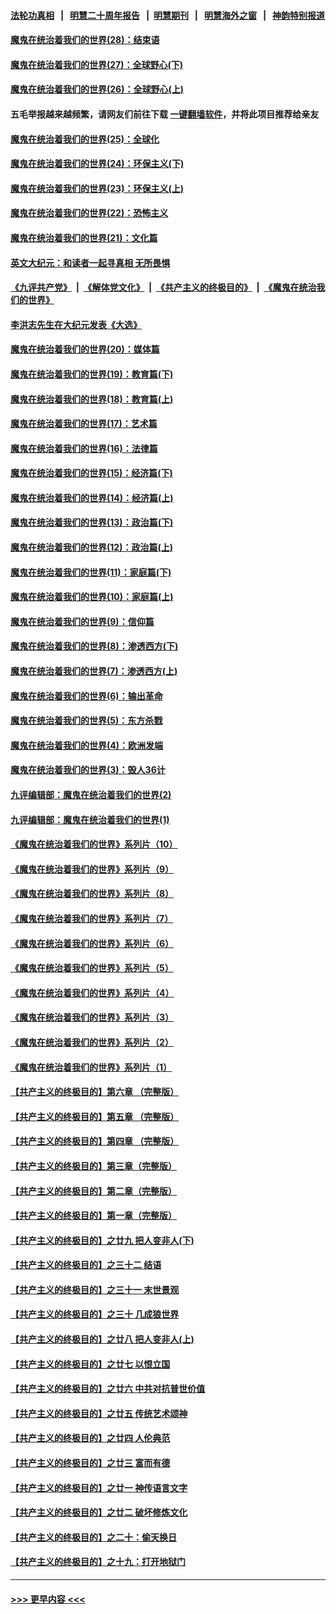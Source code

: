 #### [法轮功真相](https://github.com/gfw-breaker/truth/blob/master/README.md?t=0) &nbsp;&nbsp;|&nbsp;&nbsp; [明慧二十周年报告](https://github.com/gfw-breaker/mh-reports/blob/master/README.md?t=0) &nbsp;&nbsp;|&nbsp;&nbsp;[明慧期刊](https://github.com/gfw-breaker/mh-qikan) &nbsp;&nbsp;|&nbsp;&nbsp; [明慧海外之窗](https://github.com/gfw-breaker/mh-news/blob/master/README.md?t=0) &nbsp;&nbsp;|&nbsp;&nbsp; [神韵特别报道](https://github.com/gfw-breaker/mh-news/blob/master/shenyun.md?t=0)
#### [魔鬼在统治着我们的世界(28)：结束语](../pages/nsc422/n10936246.md?t=07090901) 
#### [魔鬼在统治着我们的世界(27)：全球野心(下)](../pages/nsc422/n10928319.md?t=07090901) 
#### [魔鬼在统治着我们的世界(26)：全球野心(上)](../pages/nsc422/n10900318.md?t=07090901) 
#### 五毛举报越来越频繁，请网友们前往下载 [一键翻墙软件](https://github.com/gfw-breaker/ssr-accounts)，并将此项目推荐给亲友
#### [魔鬼在统治着我们的世界(25)：全球化](../pages/nsc422/n10788205.md?t=07090901) 
#### [魔鬼在统治着我们的世界(24)：环保主义(下)](../pages/nsc422/n10695307.md?t=07090901) 
#### [魔鬼在统治着我们的世界(23)：环保主义(上)](../pages/nsc422/n10688613.md?t=07090901) 
#### [魔鬼在统治着我们的世界(22)：恐怖主义](../pages/nsc422/n10614727.md?t=07090901) 
#### [魔鬼在统治着我们的世界(21)：文化篇](../pages/nsc422/n10597706.md?t=07090901) 
#### [英文大纪元：和读者一起寻真相 无所畏惧](../pages/nsc422/n12542027.md?t=07090901) 
#### [《九评共产党》](https://github.com/begood0513/9ping.md/blob/master/README.md) &nbsp;|&nbsp; [《解体党文化》](../../../../jtdwh.md/blob/master/README.md)  &nbsp;|&nbsp; [《共产主义的终极目的》](../../../../gczydzjmd.md/blob/master/README.md) &nbsp;|&nbsp; [《魔鬼在统治我们的世界》](../../../../mgztzwmdsj.md/blob/master/README.md) 
#### [李洪志先生在大纪元发表《大选》](../pages/nsc422/n12534746.md?t=07090901) 
#### [魔鬼在统治着我们的世界(20)：媒体篇](../pages/nsc422/n10586579.md?t=07090901) 
#### [魔鬼在统治着我们的世界(19)：教育篇(下)](../pages/nsc422/n10564808.md?t=07090901) 
#### [魔鬼在统治着我们的世界(18)：教育篇(上)](../pages/nsc422/n10526970.md?t=07090901) 
#### [魔鬼在统治着我们的世界(17)：艺术篇](../pages/nsc422/n10499093.md?t=07090901) 
#### [魔鬼在统治着我们的世界(16)：法律篇](../pages/nsc422/n10485969.md?t=07090901) 
#### [魔鬼在统治着我们的世界(15)：经济篇(下)](../pages/nsc422/n10469975.md?t=07090901) 
#### [魔鬼在统治着我们的世界(14)：经济篇(上)](../pages/nsc422/n10457370.md?t=07090901) 
#### [魔鬼在统治着我们的世界(13)：政治篇(下)](../pages/nsc422/n10448270.md?t=07090901) 
#### [魔鬼在统治着我们的世界(12)：政治篇(上)](../pages/nsc422/n10444576.md?t=07090901) 
#### [魔鬼在统治着我们的世界(11)：家庭篇(下)](../pages/nsc422/n10440961.md?t=07090901) 
#### [魔鬼在统治着我们的世界(10)：家庭篇(上)](../pages/nsc422/n10435448.md?t=07090901) 
#### [魔鬼在统治着我们的世界(9)：信仰篇](../pages/nsc422/n10432159.md?t=07090901) 
#### [魔鬼在统治着我们的世界(8)：渗透西方(下)](../pages/nsc422/n10429603.md?t=07090901) 
#### [魔鬼在统治着我们的世界(7)：渗透西方(上)](../pages/nsc422/n10426013.md?t=07090901) 
#### [魔鬼在统治着我们的世界(6)：输出革命](../pages/nsc422/n10421536.md?t=07090901) 
#### [魔鬼在统治着我们的世界(5)：东方杀戮](../pages/nsc422/n10417707.md?t=07090901) 
#### [魔鬼在统治着我们的世界(4)：欧洲发端](../pages/nsc422/n10414890.md?t=07090901) 
#### [魔鬼在统治着我们的世界(3)：毁人36计](../pages/nsc422/n10411583.md?t=07090901) 
#### [九评编辑部：魔鬼在统治着我们的世界(2)](../pages/nsc422/n10410036.md?t=07090901) 
#### [九评编辑部：魔鬼在统治着我们的世界(1)](../pages/nsc422/n10406825.md?t=07090901) 
#### [《魔鬼在统治着我们的世界》系列片（10）](../pages/nsc422/n12292670.md?t=07090901) 
#### [《魔鬼在统治着我们的世界》系列片（9）](../pages/nsc422/n12290859.md?t=07090901) 
#### [《魔鬼在统治着我们的世界》系列片（8）](../pages/nsc422/n12287445.md?t=07090901) 
#### [《魔鬼在统治着我们的世界》系列片（7）](../pages/nsc422/n12283425.md?t=07090901) 
#### [《魔鬼在统治着我们的世界》系列片（6）](../pages/nsc422/n12282314.md?t=07090901) 
#### [《魔鬼在统治着我们的世界》系列片（5）](../pages/nsc422/n12281419.md?t=07090901) 
#### [《魔鬼在统治着我们的世界》系列片（4）](../pages/nsc422/n12274024.md?t=07090901) 
#### [《魔鬼在统治着我们的世界》系列片（3）](../pages/nsc422/n12271322.md?t=07090901) 
#### [《魔鬼在统治着我们的世界》系列片（2）](../pages/nsc422/n12269049.md?t=07090901) 
#### [《魔鬼在统治着我们的世界》系列片（1）](../pages/nsc422/n12267575.md?t=07090901) 
#### [【共产主义的终极目的】第六章 （完整版）](../pages/nsc422/n11428913.md?t=07090901) 
#### [【共产主义的终极目的】第五章 （完整版）](../pages/nsc422/n11428912.md?t=07090901) 
#### [【共产主义的终极目的】第四章 （完整版）](../pages/nsc422/n11428907.md?t=07090901) 
#### [【共产主义的终极目的】第三章（完整版）](../pages/nsc422/n11428848.md?t=07090901) 
#### [【共产主义的终极目的】第二章（完整版）](../pages/nsc422/n11428831.md?t=07090901) 
#### [【共产主义的终极目的】第一章（完整版）](../pages/nsc422/n11417651.md?t=07090901) 
#### [【共产主义的终极目的】之廿九 把人变非人(下)](../pages/nsc422/n11344140.md?t=07090901) 
#### [【共产主义的终极目的】之三十二 结语](../pages/nsc422/n11360535.md?t=07090901) 
#### [【共产主义的终极目的】之三十一 末世景观](../pages/nsc422/n11351129.md?t=07090901) 
#### [【共产主义的终极目的】之三十 几成狼世界](../pages/nsc422/n11348280.md?t=07090901) 
#### [【共产主义的终极目的】之廿八 把人变非人(上)](../pages/nsc422/n11340492.md?t=07090901) 
#### [【共产主义的终极目的】之廿七 以恨立国](../pages/nsc422/n11336944.md?t=07090901) 
#### [【共产主义的终极目的】之廿六 中共对抗普世价值](../pages/nsc422/n11324785.md?t=07090901) 
#### [【共产主义的终极目的】之廿五 传统艺术颂神](../pages/nsc422/n11296396.md?t=07090901) 
#### [【共产主义的终极目的】之廿四 人伦典范](../pages/nsc422/n11296397.md?t=07090901) 
#### [【共产主义的终极目的】之廿三 富而有德](../pages/nsc422/n11283598.md?t=07090901) 
#### [【共产主义的终极目的】之廿一 神传语言文字](../pages/nsc422/n11263265.md?t=07090901) 
#### [【共产主义的终极目的】之廿二 破坏修炼文化](../pages/nsc422/n11245728.md?t=07090901) 
#### [【共产主义的终极目的】之二十：偷天换日](../pages/nsc422/n11238846.md?t=07090901) 
#### [【共产主义的终极目的】之十九：打开地狱门](../pages/nsc422/n11206376.md?t=07090901) 

----
#### [ >>> 更早内容 <<< ](../indexes/nsc422-earlier.md)
